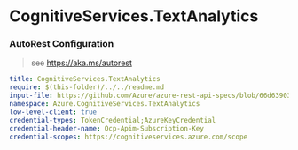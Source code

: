 # CognitiveServices.TextAnalytics
### AutoRest Configuration
> see https://aka.ms/autorest

``` yaml
title: CognitiveServices.TextAnalytics
require: $(this-folder)/../../readme.md
input-file: https://github.com/Azure/azure-rest-api-specs/blob/66d63903b0b181b098d06c09a56f92641757e983/specification/cognitiveservices/data-plane/TextAnalytics/preview/v3.1-preview.1/TextAnalytics.json
namespace: Azure.CognitiveServices.TextAnalytics
low-level-client: true
credential-types: TokenCredential;AzureKeyCredential
credential-header-name: Ocp-Apim-Subscription-Key
credential-scopes: https://cognitiveservices.azure.com/scope
```

